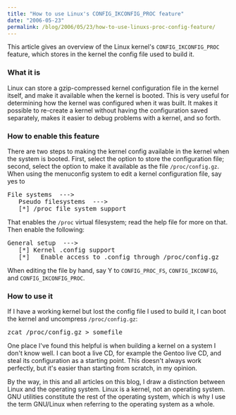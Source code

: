 ```yaml
---
title: "How to use Linux's CONFIG_IKCONFIG_PROC feature"
date: "2006-05-23"
permalink: /blog/2006/05/23/how-to-use-linuxs-proc-config-feature/
---
```

This article gives an overview of the Linux kernel's `CONFIG_IKCONFIG_PROC` feature, which stores in the kernel the config file used to build it.

### What it is

Linux can store a gzip-compressed kernel configuration file in the kernel itself, and make it available when the kernel is booted. This is very useful for determining how the kernel was configured when it was built. It makes it possible to re-create a kernel without having the configuration saved separately, makes it easier to debug problems with a kernel, and so forth.

### How to enable this feature

There are two steps to making the kernel config available in the kernel when the system is booted. First, select the option to store the configuration file; second, select the option to make it available as the file `/proc/config.gz`. 
When using the menuconfig system to edit a kernel configuration file, say yes to 
<pre>File systems  ---&gt;
   Pseudo filesystems  ---&gt;
   [*] /proc file system support</pre>

That enables the `/proc` virtual filesystem; read the help file for more on that. Then enable the following:

<pre>General setup  ---&gt;
   [*] Kernel .config support
   [*]   Enable access to .config through /proc/config.gz</pre>

When editing the file by hand, say Y to `CONFIG_PROC_FS`, `CONFIG_IKCONFIG`, and `CONFIG_IKCONFIG_PROC`.

### How to use it

If I have a working kernel but lost the config file I used to build it, I can boot the kernel and uncompress `/proc/config.gz`:

<pre>zcat /proc/config.gz &gt; somefile</pre>

One place I've found this helpful is when building a kernel on a system I don't know well. I can boot a live CD, for example the Gentoo live CD, and steal its configuration as a starting point. This doesn't always work perfectly, but it's easier than starting from scratch, in my opinion.

By the way, in this and all articles on this blog, I draw a distinction between Linux and the operating system. Linux is a kernel, not an operating system. GNU utilities constitute the rest of the operating system, which is why I use the term GNU/Linux when referring to the operating system as a whole.
